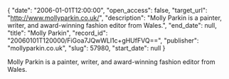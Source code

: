{
  "date": "2006-01-01T12:00:00", 
  "open_access": false, 
  "target_url": "http://www.mollyparkin.co.uk/", 
  "description": "Molly Parkin is a painter, writer, and award-winning fashion editor from Wales.", 
  "end_date": null, 
  "title": "Molly Parkin", 
  "record_id": "20060101T120000/FiGoa7JQwWLl1c+gHUfFVQ==", 
  "publisher": "mollyparkin.co.uk", 
  "slug": 57980, 
  "start_date": null
}

Molly Parkin is a painter, writer, and award-winning fashion editor from Wales.